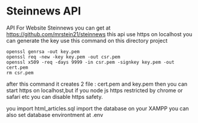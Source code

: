 # Steinnews API

 API For Website Steinnews you can get at https://github.com/mrstein21/steinnews
 this api use https on localhost you can generate the key use this command on this directory project

    openssl genrsa -out key.pem
    openssl req -new -key key.pem -out csr.pem
    openssl x509 -req -days 9999 -in csr.pem -signkey key.pem -out cert.pem
    rm csr.pem

 after this command it creates 2 file :
 cert.pem and key.pem then you can start https on localhost,but if you node js https restricted by
 chrome or safari etc you can disable https safety. 

 you import html_articles.sql import the database on your XAMPP 
 you can also set database environtment at .env







